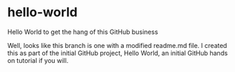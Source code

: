 # hello-world
Hello World to get the hang of this GitHub business

Well, looks like this branch is one with a modified readme.md file. I created this as part of the initial GitHub project, Hello World, an initial GitHub hands on tutorial if you will.
